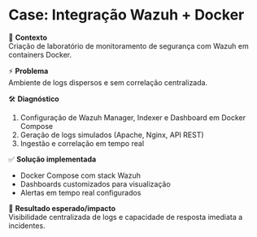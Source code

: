 # Case: Integração Wazuh + Docker

🔎 **Contexto**  
Criação de laboratório de monitoramento de segurança com Wazuh em containers Docker.  

⚡ **Problema**  
Ambiente de logs dispersos e sem correlação centralizada.  

🛠 **Diagnóstico**  
1. Configuração de Wazuh Manager, Indexer e Dashboard em Docker Compose  
2. Geração de logs simulados (Apache, Nginx, API REST)  
3. Ingestão e correlação em tempo real  

✅ **Solução implementada**  
- Docker Compose com stack Wazuh  
- Dashboards customizados para visualização  
- Alertas em tempo real configurados  

🚀 **Resultado esperado/impacto**  
Visibilidade centralizada de logs e capacidade de resposta imediata a incidentes.  
